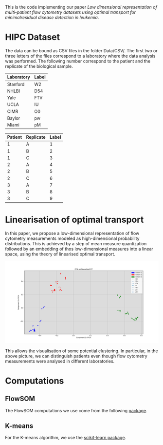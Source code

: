 This is the code implementing our paper *Low dimensional representation of multi-patient flow cytometry datasets using optimal transport for minimalresidual disease detection in leukemia*.

# HIPC Dataset

The data can be bound as CSV files in the folder Data/CSV/. The first two or three letters of the files correspond to a laboratory where the data analysis was performed. The following number correspond to the patient and the replicate of the biological sample.

| Laboratory | Label |
| ---------- | ----- |
| Stanford | W2|
| NHLBI | D54 | 
| Yale | FTV |
| UCLA | IU |
| CIMR | O0 |
| Baylor | pw |
| Miami | pM |

| Patient | Replicate | Label |
| ------- | --------- | ----- |
| 1 | A | 1 |
| 1 | B | 2 |
| 1 | C | 3 |
| 2 | A | 4 |
| 2 | B | 5 |
| 2 | C | 6 | 
| 3 | A | 7 |
| 3 | B | 8 |
| 3 | C | 9 |


# Linearisation of optimal transport

In this paper, we propose a low-dimensional representation of flow cytometry measurements modeled as high-dimensional probability distributions. This is achieved by a step of mean measure quantization followed by an embedding of thos low-dimensional measures into a linear space, using the theory of linearised optimal transport.

![2-PCA on Kmeans+LinW2 on the HIPC dataset](./Results/images/PCA_linW2_KMeans.png)

This allows the visualisation of some potential clustering. In particular, in the above picture, we can distinguish patients even though flow cytometry measurements were analysed in different laboratories.

# Computations

## FlowSOM

The FlowSOM computations we use come from the following [package](https://github.com/saeyslab/FlowSOM_Python).

## K-means

For the K-means algorithm, we use the [scikit-learn package](https://scikit-learn.org/stable/index.html#).
